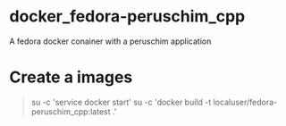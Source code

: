 # docker_fedora-peruschim_cpp
A fedora docker conainer with a peruschim application

# Create a images #

> su -c 'service docker start'
> su -c 'docker build -t localuser/fedora-peruschim_cpp:latest .'
